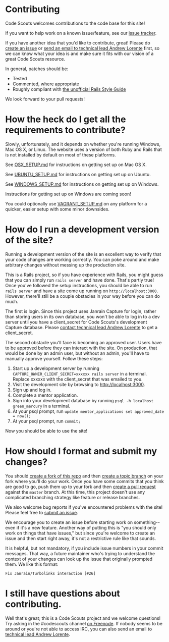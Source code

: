 Contributing
============

Code Scouts welcomes contributions to the code base for this site!

If you want to help work on a known issue/feature, see our [issue tracker](https://trello.com/b/pHnfhYyh/green-mercury-new-codescouts-website).

If you have another idea that you'd like to contribute, great! Please do [create an issue](https://github.com/code-scouts/green_mercury/issues/) or [send an email to technical lead Andrew Lorente](mailto:andrew.lorente@gmail.com) first, so we can know what your idea is and make sure it fits with our vision of a great Code Scouts resource.

In general, patches should be:
* Tested
* Commented, where appropriate
* Roughly compliant with [the unofficial Rails Style Guide](https://github.com/bbatsov/rails-style-guide)

We look forward to your pull requests!


How the heck do I get all the requirements to contribute?
=========================================================

Slowly, unfortunately, and it depends on whether you're running Windows, Mac OS X, or Linux.
The website uses a version of both Ruby and Rails that is not installed by default on most of these platforms.

See [OSX_SETUP.md](OSX_SETUP.md) for instructions on getting set up on Mac OS X.

See [UBUNTU_SETUP.md](UBUNTU_SETUP.md) for instructions on getting set up on Ubuntu.

See [WINDOWS_SETUP.md](WINDOWS_SETUP.md) for instructions on getting set up on Windows.

Instructions for getting set up on Windows are coming soon!

You could optionally use [VAGRANT_SETUP.md](VAGRANT_SETUP.md) on any platform for a quicker, easier setup with some minor downsides.

How do I run a development version of the site?
===============================================
Running a development version of the site is an excellent way to verify that your code changes are working correctly. You can poke around and make arbitrary changes without messing up the production site.

This is a Rails project, so if you have experience with Rails, you might guess that you can simply run `rails server` and have done. That's partly true! Once you've followed the setup instructions, you should be able to run `rails server` and have a site come up running on `http://localhost:3000`. However, there'll still be a couple obstacles in your way before you can do much.

The first is login. Since this project uses Janrain Capture for login, rather than storing users in its own database, you won't be able to log in to a dev server until you have a client_secret for Code Scouts's development Capture database. Please [contact technical lead Andrew Lorente](mailto:andrew@codescouts.org) to get a client_secret.

The second obstacle you'll face is becoming an approved user. Users have to be approved before they can interact with the site. On production, that would be done by an admin user, but without an admin, you'll have to manually approve yourself. Follow these steps:

1. Start up a development server by running `CAPTURE_OWNER_CLIENT_SECRET=xxxxxx rails server` in a terminal. Replace xxxxxx with the client_secret that was emailed to you.
1. Visit the development site by browsing to [http://localhost:3000](http://localhost:3000).
1. Sign up and log in.
1. Complete a mentor application.
1. Sign into your development database by running `psql -h localhost green_mercury` in a terminal.
1. At your psql prompt, run `update mentor_applications set approved_date = now();`
1. At your psql prompt, run `commit;`

Now you should be able to use the site!

How should I format and submit my changes?
==========================================

You should [create a fork of this repo](https://help.github.com/articles/fork-a-repo) and then [create a topic branch](http://git-scm.com/book/en/Git-Branching-Branching-Workflows#Topic-Branches) on your fork where you'll do your work. Once you have some commits that you think are good to go, push them up to your fork and then [create a pull request](https://help.github.com/articles/using-pull-requests) against the `master` branch. At this time, this project doesn't use any complicated branching strategy like feature or release branches.

We also welcome bug reports if you've encountered problems with the site! Please feel free to [submit an issue](https://github.com/code-scouts/green_mercury/issues/new).

We encourage you to create an issue before starting work on something--even if it's a new feature. Another way of putting this is "you should only work on things that have issues," but since you're welcome to create an issue and then start right away, it's not a restrictive rule like that sounds.

It is helpful, but not mandatory, if you include issue numbers in your commit messages. That way, a future maintainer who's trying to understand the context of your changes can look up the issue that originally prompted them. We like this format:

```
Fix Janrain/Turbolinks interaction [#26]
```

I still have questions about contributing.
==========================================

Well that's great; this is a Code Scouts project and we welcome questions! Try asking in the #codescouts channel [on Freenode](https://webchat.freenode.net/). If nobody seems to be around or you're not able to access IRC, you can also send an email to [technical lead Andrew Lorente](mailto:andrew@codescouts.org).

